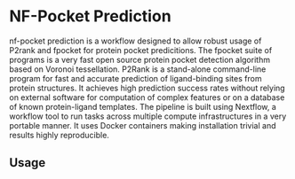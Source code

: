 # NF-Pocket Prediction

nf-pocket prediction is a workflow designed to allow robust usage of P2rank and fpocket for protein pocket predicitions. The fpocket suite of programs is a very fast open source protein pocket detection algorithm based on Voronoi tessellation. P2Rank is a stand-alone command-line program for fast and accurate prediction of ligand-binding sites from protein structures. It achieves high prediction success rates without relying on external software for computation of complex features or on a database of known protein-ligand templates.
The pipeline is built using Nextflow, a workflow tool to run tasks across multiple compute infrastructures in a very portable manner. It uses Docker containers making installation trivial and results highly reproducible.



## Usage 

